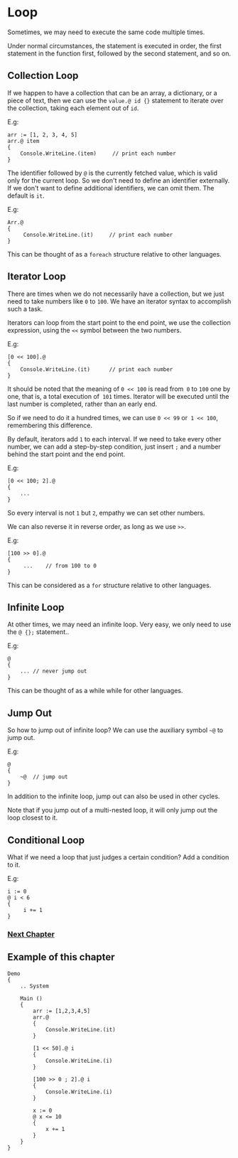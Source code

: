 # Loop
Sometimes, we may need to execute the same code multiple times.

Under normal circumstances, the statement is executed in order, the first statement in the function first, followed by the second statement, and so on.
## Collection Loop
If we happen to have a collection that can be an array, a dictionary, or a piece of text, then we can use the `value.@ id {}` statement to iterate over the collection, taking each element out of `id`.

E.g:
```
arr := [1, 2, 3, 4, 5]
arr.@ item
{
    Console.WriteLine.(item)     // print each number
}
```
The identifier followed by `@` is the currently fetched value, which is valid only for the current loop. So we don't need to define an identifier externally.
If we don't want to define additional identifiers, we can omit them. The default is `it`.

E.g:
```
Arr.@
{
     Console.WriteLine.(it)     // print each number
}
```

This can be thought of as a `foreach` structure relative to other languages.
## Iterator Loop
There are times when we do not necessarily have a collection, but we just need to take numbers like `0` to `100`. We have an iterator syntax to accomplish such a task.

Iterators can loop from the start point to the end point, we use the collection expression, using the `<<` symbol between the two numbers.

E.g:
```
[0 << 100].@
{
    Console.WriteLine.(it)      // print each number
}
```
It should be noted that the meaning of `0 << 100` is read from` 0` to `100` one by one, that is, a total execution of` 101` times. Iterator will be executed until the last number is completed, rather than an early end.

So if we need to do it a hundred times, we can use `0 << 99` or` 1 << 100`, remembering this difference.

By default, iterators add `1` to each interval. If we need to take every other number, we can add a step-by-step condition, just insert `;` and a number behind the start point and the end point.

E.g:
```
[0 << 100; 2].@
{
    ...
}
```
So every interval is not `1` but `2`, empathy we can set other numbers.

We can also reverse it in reverse order, as long as we use `>>`.

E.g:
```
[100 >> 0].@
{
     ...    // from 100 to 0
}
```

This can be considered as a `for` structure relative to other languages.
## Infinite Loop
At other times, we may need an infinite loop. Very easy, we only need to use the `@ {};` statement..

E.g:
```
@
{
    ... // never jump out
}
```
This can be thought of as a while while for other languages.
## Jump Out
So how to jump out of infinite loop? We can use the auxiliary symbol `~@` to jump out.

E.g:
```
@
{
    ~@  // jump out
}
```
In addition to the infinite loop, jump out can also be used in other cycles.

Note that if you jump out of a multi-nested loop, it will only jump out the loop closest to it.
## Conditional Loop
What if we need a loop that just judges a certain condition?
Add a condition to it.

E.g:
```
i := 0
@ i < 6
{
     i += 1
}
```

### [Next Chapter](function-type.md)

## Example of this chapter
```
Demo
{
    .. System

    Main ()
    {
        arr := [1,2,3,4,5]
        arr.@ 
        {
            Console.WriteLine.(it)
        }

        [1 << 50].@ i
        {
            Console.WriteLine.(i)
        }

        [100 >> 0 ; 2].@ i
        {
            Console.WriteLine.(i)
        }

        x := 0
        @ x <= 10
        {
            x += 1
        }
    }
}
```